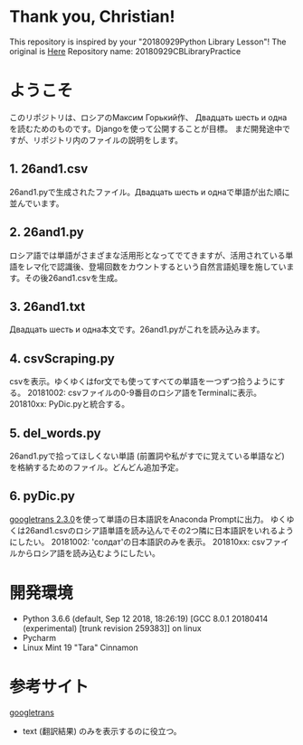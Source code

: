 # Thank you, Christian!
This repository is inspired by your "20180929Python Library Lesson"!
The original is [Here](https://github.com/Yukiya025/26and1)
Repository name: 20180929CBLibraryPractice
# ようこそ
このリポジトリは、ロシアのМаксим Горький作、 Двадцать шесть и однаを読むためのものです。Djangoを使って公開することが目標。
まだ開発途中ですが、リポジトリ内のファイルの説明をします。

## 1. 26and1.csv
26and1.pyで生成されたファイル。Двадцать шесть и однаで単語が出た順に並んでいます。

## 2. 26and1.py
ロシア語では単語がさまざまな活用形となってでてきますが、活用されている単語をレマ化で認識後、登場回数をカウントするという自然言語処理を施しています。その後26and1.csvを生成。

## 3. 26and1.txt
Двадцать шесть и одна本文です。26and1.pyがこれを読み込みます。

## 4. csvScraping.py
csvを表示。ゆくゆくはfor文でも使ってすべての単語を一つずつ拾うようにする。
20181002: csvファイルの0-9番目のロシア語をTerminalに表示。
201810xx: PyDic.pyと統合する。

## 5. del_words.py
26and1.pyで拾ってほしくない単語 (前置詞や私がすでに覚えている単語など) を格納するためのファイル。どんどん追加予定。

## 6. pyDic.py
[googletrans 2.3.0](https://pypi.org/project/googletrans/)を使って単語の日本語訳をAnaconda Promptに出力。
ゆくゆくは26and1.csvのロシア語単語を読み込んでその2つ隣に日本語訳をいれるようにしたい。
20181002: 'солдат'の日本語訳のみを表示。
201810xx: csvファイルからロシア語を読み込むようにしたい。

# 開発環境
- Python 3.6.6 (default, Sep 12 2018, 18:26:19) [GCC 8.0.1 20180414 (experimental) [trunk revision 259383]] on linux
- Pycharm
- Linux Mint 19 "Tara" Cinnamon

# 参考サイト
[googletrans](https://py-googletrans.readthedocs.io/en/latest/)
- text (翻訳結果) のみを表示するのに役立つ。

